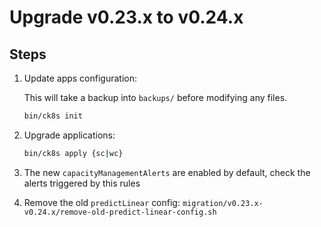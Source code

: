# Upgrade v0.23.x to v0.24.x

## Steps

1. Update apps configuration:

    This will take a backup into `backups/` before modifying any files.

    ```bash
    bin/ck8s init
    ```

1. Upgrade applications:

    ```bash
    bin/ck8s apply {sc|wc}
    ```

1. The new `capacityManagementAlerts` are enabled by default, check the alerts triggered by this rules

1. Remove the old `predictLinear` config: `migration/v0.23.x-v0.24.x/remove-old-predict-linear-config.sh`
